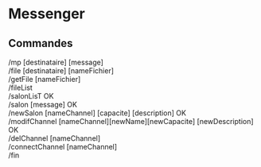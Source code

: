 # Messenger

## Commandes
/mp [destinataire] [message]  
/file [destinataire] [nameFichier]  
/getFile [nameFichier]  
/fileList  
/salonLisT  OK  
/salon [message]  OK  
/newSalon [nameChannel] [capacite] [description]   OK  
/modifChannel [nameChannel][newName][newCapacite] [newDescription]  OK  
/delChannel [nameChannel]  
/connectChannel [nameChannel]  
/fin  
